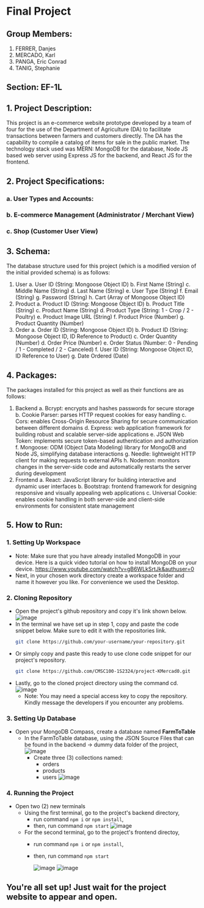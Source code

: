 # Final Project

## Group Members:
1. FERRER, Danjes 
2. MERCADO, Karl 
3. PANGA, Eric Conrad
4. TANIG, Stephanie

## Section: EF-1L 

## 1. Project Description:
This project is an e-commerce website prototype developed by a team of four for the use of the Department of 
Agriculture (DA) to facilitate transactions between farmers and customers directly. The DA has the capability 
to compile a catalog of items for sale in the public market. The technology stack used was MERN: MongoDB for the 
database, Node JS based web server using Express JS for the backend, and React JS for the frontend.

## 2. Project Specifications:

### a. User Types and Accounts:


### b. E-commerce Management (Administrator / Merchant View)


### c. Shop (Customer User View)


## 3. Schema:
The database structure used for this project (which is a modified version of the initial provided schema) is as
follows:
1. User
    a. User ID (String: Mongoose Object ID)
    b. First Name (String)
    c. Middle Name (String)
    d. Last Name (String)
    e. User Type (String)
    f. Email (String)
    g. Password (String)
    h. Cart (Array of Mongoose Object ID)
2. Product
    a. Product ID (String: Mongoose Object ID)
    b. Product Title (String)
    c. Product Name (String)
    d. Product Type (String: 1 - Crop / 2 - Poultry)
    e. Product Image URL (String)
    f. Product Price (Number)
    g. Product Quantity (Number)
3. Order
    a. Order ID (String: Mongoose Object ID)
    b. Product ID (String: Mongoose Object ID, ID Reference to Product)
    c. Order Quantity (Number)
    d. Order Price (Number)
    e. Order Status (Number: 0 - Pending / 1 - Completed / 2 - Canceled)
    f. User ID (String: Mongoose Object ID, ID Reference to User)
    g. Date Ordered (Date)

## 4. Packages:
The packages installed for this project as well as their functions are as follows:
1. Backend
    a. Bcrypt: encrypts and hashes passwords for secure storage
    b. Cookie Parser: parses HTTP request cookies for easy handling
    c. Cors: enables Cross-Origin Resource Sharing for secure communication between different domains
    d. Express: web application framework for building robust and scalable server-side applications
    e. JSON Web Token: implements secure token-based authentication and authorization
    f. Mongoose: ODM (Object Data Modeling) library for MongoDB and Node JS, simplifying database interactions
    g. Needle: lightweight HTTP client for making requests to external APIs
    h. Nodemon: monitors changes in the server-side code and automatically restarts the server during development
2. Frontend
    a. React: JavaScript library for building interactive and dynamic user interfaces
    b. Bootstrap: frontend framework for designing responsive and visually appealing web applications
    c. Universal Cookie: enables cookie handling in both server-side and client-side environments for consistent 
    state management

## 5. How to Run:
### 1. Setting Up Workspace
- Note: Make sure that you have already installed MongoDB in your device. Here is a quick video tutorial on how to install MongoDB on your device. https://www.youtube.com/watch?v=gB6WLkSrtJk&authuser=0
- Next, in your chosen work directory create a workspace folder and name it however you like. For convenience we used the Desktop.
### 2. Cloning Repository
- Open the project's github repository and copy it's link shown below.
   ![image](https://github.com/CMSC100-1S2324/project-KMercad0/assets/100903195/c2c470f2-d341-4067-813f-9ab5c546ff9b)
- In the terminal we have set up in step 1, copy and paste the code snippet below. Make sure to edit it with the repositories link.  
  ```bash
  git clone https://github.com/your-username/your-repository.git
  ```
- Or simply copy and paste this ready to use clone code snippet for our project's repository.
  ```bash
  git clone https://github.com/CMSC100-1S2324/project-KMercad0.git
  ```
- Lastly, go to the cloned project directory using the command cd.
    ![image](https://github.com/CMSC100-1S2324/project-KMercad0/assets/100903195/c1870940-18f4-4bfb-a48f-cde86277c9e0)
  - Note: You may need a special access key to copy the repository. Kindly message the developers if you encounter any problems.

### 3. Setting Up Database
- Open your MongoDB Compass, create a database named **FarmToTable**
    - In the FarmToTable database, using the JSON Source Files that can be found in the backend -> dummy data folder of the project,
      ![image](https://github.com/CMSC100-1S2324/project-KMercad0/assets/100903195/691b7077-8bf2-4687-a896-b68746861209)
        - Create three (3) collections named:
            - orders
            - products
            - users
              ![image](https://github.com/CMSC100-1S2324/project-KMercad0/assets/100903195/f3dd39e1-6c64-4c13-b0e5-ad1992aecb64)

  
### 4. Running the Project
- Open two (2) new terminals
    - Using the first terminal, go to the project's backend directory,
        - run command `npm i` or `npm install`,
        - then, run command `npm start`
          ![image](https://github.com/CMSC100-1S2324/project-KMercad0/assets/100903195/1c34c155-05e5-402a-b8c0-60f5b8d6bee3)
    - For the second terminal, go to the project's frontend directoy,
        - run command `npm i` or `npm install`,
        - then, run command `npm start`

          ![image](https://github.com/CMSC100-1S2324/project-KMercad0/assets/100903195/86e74b13-a218-476e-a96b-ccbf56b7649b)
          ![image](https://github.com/CMSC100-1S2324/project-KMercad0/assets/100903195/2bc90e4d-9a66-4354-9970-9f99ff43c8b6)

## You're all set up! Just wait for the project website to appear and open. 

